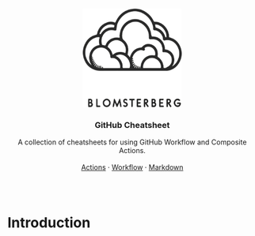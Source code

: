 <br />
<div id="readme-top" align="center">
  <a href="https://github.com/mBlomsterberg/">
    <picture>
      <source srcset="logo_inv.png" media="(prefers-color-scheme: dark)">
      <img src="logo.png" width="200" height="200">
    </picture>
  </a>

  <br/>

  <h3 align="center">GitHub Cheatsheet</h3>

  <p align="center">
    A collection of cheatsheets for using GitHub Workflow and Composite Actions.
    <br />
    <br />
    <a href="https://github.com/mBlomsterberg/github-cheatsheet/tree/main/actions">Actions</a>
    ·
    <a href="https://github.com/mBlomsterberg/github-cheatsheet/tree/main/workflows">Workflow</a>
    ·
    <a href="https://github.com/mBlomsterberg/github-cheatsheet/tree/main/markdown">Markdown</a>
  </p>
  <br />
</div>
<br>



# Introduction
